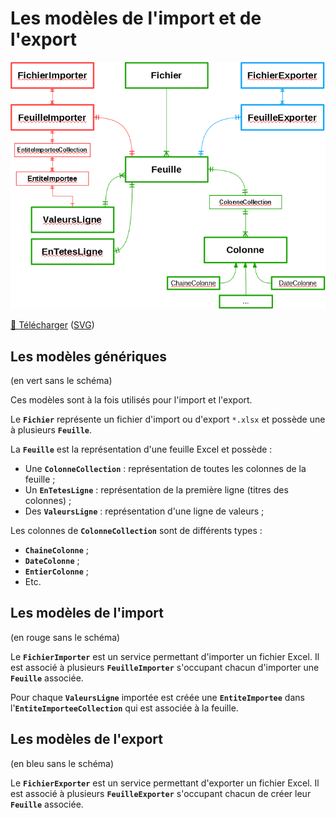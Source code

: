 # Les modèles de l'import et de l'export

![Modèle](Modele_ImportExport.png)

[💽 Télécharger](Modele_ImportExport.odg) ([SVG](Modele_ImportExport.svg))

## Les modèles génériques

(en vert sans le schéma)

Ces modèles sont à la fois utilisés pour l'import et l'export.

Le **`Fichier`** représente un fichier d'import ou d'export `*.xlsx` et possède une à plusieurs **`Feuille`**.

La **`Feuille`** est la représentation d'une feuille Excel et possède :
* Une **`ColonneCollection`** : représentation de toutes les colonnes de la feuille ;
* Un **`EnTetesLigne`** : représentation de la première ligne (titres des colonnes) ;
* Des **`ValeursLigne`** : représentation d'une ligne de valeurs ;

Les colonnes de **`ColonneCollection`** sont de différents types :
* **`ChaineColonne`** ;
* **`DateColonne`** ;
* **`EntierColonne`** ;
* Etc.

## Les modèles de l'import

(en rouge sans le schéma)

Le **`FichierImporter`** est un service permettant d'importer un fichier Excel.
Il est associé à plusieurs **`FeuilleImporter`** s'occupant chacun d'importer une **`Feuille`** associée.

Pour chaque **`ValeursLigne`** importée est créée une **`EntiteImportee`** dans l'**`EntiteImporteeCollection`** qui est associée à la feuille.

## Les modèles de l'export

(en bleu sans le schéma)

Le **`FichierExporter`** est un service permettant d'exporter un fichier Excel.
Il est associé à plusieurs **`FeuilleExporter`** s'occupant chacun de créer leur **`Feuille`** associée.
